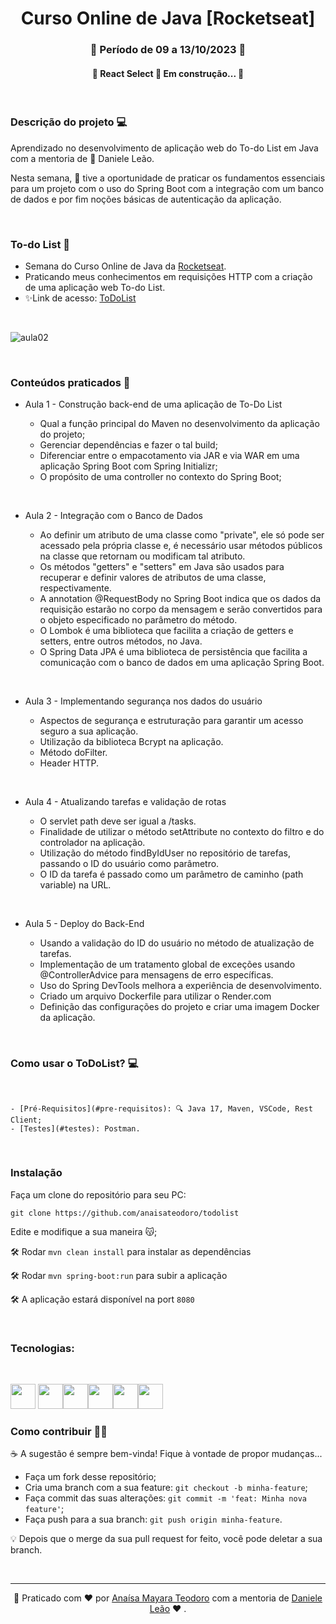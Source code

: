 <h1 align="center">Curso Online de Java [Rocketseat]</h1>
<h3 align="center"> 📓 Período de 09 a 13/10/2023 📌 </h3>

<h4 align="center"> 
	🚧  React Select 🚀 Em construção...  🚧
</h4>

<br>

### Descrição do projeto  💻



<p>Aprendizado no desenvolvimento de aplicação web do To-do List em Java com a mentoria de 💝 Daniele Leão.</p> 
<p>Nesta semana, 👩 tive a oportunidade de praticar os fundamentos essenciais para um projeto com o uso do Spring Boot com a integração com um banco de dados e por fim noções básicas de autenticação da aplicação.</p>

<br>

### To-do List 🚀

* Semana do Curso Online de Java da [Rocketseat](https://www.rocketseat.com.br/curso-gratuito-java).
* Praticando meus conhecimentos em requisições HTTP com a criação de uma aplicação web To-do List. 
* ✨Link de acesso: [ToDoList](https://www.rocketseat.com.br/)

<br>

![aula02](https://github.com/anaisateodoro/todolist/assets/70113922/259635b9-d922-49ff-adab-74631c2da245)

<br>

### Conteúdos praticados 📁

- Aula 1 - Construção back-end de uma aplicação de To-Do List

    *  Qual a função principal do Maven no desenvolvimento da aplicação do projeto;
	*  Gerenciar dependências e fazer o tal build;
	*  Diferenciar entre o empacotamento via JAR e via WAR em uma aplicação Spring Boot com Spring Initializr;
    *  O propósito de uma controller no contexto do Spring Boot;

<br>

- Aula 2 - Integração com o Banco de Dados

    *  Ao definir um atributo de uma classe como "private", ele só pode ser acessado pela própria classe e, é necessário usar métodos públicos na classe que retornam ou modificam tal atributo.
    * Os métodos "getters" e "setters" em Java são usados para recuperar e definir valores de atributos de uma classe, respectivamente.
    * A annotation @RequestBody no Spring Boot indica que os dados da requisição estarão no corpo da mensagem e serão convertidos para o objeto especificado no parâmetro do método.
    * O Lombok é uma biblioteca que facilita a criação de getters e setters, entre outros métodos, no Java.
    * O Spring Data JPA é uma biblioteca de persistência que facilita a comunicação com o banco de dados em uma aplicação Spring Boot.

<br>

- Aula 3 - Implementando segurança nos dados do usuário

    *  Aspectos de segurança e estruturação para garantir um acesso seguro a sua aplicação.
    *  Utilização da biblioteca Bcrypt na aplicação.
    *  Método doFilter.
    *  Header HTTP.

<br>

- Aula 4 - Atualizando tarefas e validação de rotas

    * O servlet path deve ser igual a /tasks.
    * Finalidade de utilizar o método setAttribute no contexto do filtro e do controlador na aplicação. 
    * Utilização do método findByIdUser no repositório de tarefas, passando o ID do usuário como parâmetro.
    * O ID da tarefa é passado como um parâmetro de caminho (path variable) na URL.
<br>

- Aula 5 - Deploy do Back-End

    * Usando a validação do ID do usuário no método de atualização de tarefas.
    * Implementação de um tratamento global de exceções usando @ControllerAdvice para mensagens de erro específicas.
    * Uso do Spring DevTools melhora a experiência de desenvolvimento. 
    * Criado um arquivo Dockerfile para utilizar o Render.com
    * Definição das configurações do projeto e criar uma imagem Docker da aplicação.
    
<br>

### Como usar o ToDoList? 💻

<br>

    - [Pré-Requisitos](#pre-requisitos): 🔍 Java 17, Maven, VSCode, Rest Client;
    - [Testes](#testes): Postman.
   


<br>

   ### Instalação

   Faça um clone do repositório para seu PC:

   `git clone https://github.com/anaisateodoro/todolist`

   Edite e modifique a sua maneira 😽;

   🛠️ Rodar `mvn clean install` para instalar as dependências
   
   🛠️ Rodar `mvn spring-boot:run` para subir a aplicação

   🛠️ A aplicação estará disponível na port 
   `8080`


<br>

### Tecnologias:

<br>

 <img src="https://cdn.jsdelivr.net/gh/devicons/devicon/icons/java/java-original-wordmark.svg" width="40" height="40"/> <img src="https://cdn.jsdelivr.net/gh/devicons/devicon/icons/html5/html5-original-wordmark.svg" width="40" height="40" /><img src="https://cdn.jsdelivr.net/gh/devicons/devicon/icons/css3/css3-original-wordmark.svg" width="40" height="40" /><img src="https://cdn.jsdelivr.net/gh/devicons/devicon/icons/spring/spring-original-wordmark.svg" width="40" height="40" /><img src="https://user-images.githubusercontent.com/110836621/190701017-85e7b3f4-1f04-4315-8277-95421bdc203c.png" width="40" height="40"/><img src="https://www.svgrepo.com/show/354051/maven.svg" width="40" height="40"/> 
<br>

 ### Como contribuir 🙆‍♀️

 <p> ☕ A sugestão é sempre bem-vinda! Fique à vontade de propor mudanças...</p>

- Faça um fork desse repositório;
- Cria uma branch com a sua feature: `git checkout -b minha-feature`;
- Faça commit das suas alterações: `git commit -m 'feat: Minha nova feature'`;
- Faça push para a sua branch: `git push origin minha-feature`.

💡 Depois que o merge da sua pull request for feito, você pode deletar a sua branch.

<br>

---


<div style="text-align: center;">

 🔗 Praticado com ♥ por [Anaísa Mayara Teodoro](https://github.com/anaisateodoro) com a mentoria de [Daniele Leão](https://github.com/danileao)  ♥ .

</div>



